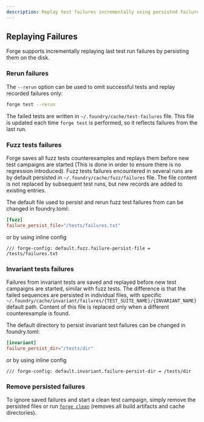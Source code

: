```yaml
---
description: Replay test failures incrementally using persisted failure data for fuzz tests, invariant tests, and unit tests.
---
```


## Replaying Failures

Forge supports incrementally replaying last test run failures by persisting them on the disk.

### Rerun failures

The `--rerun` option can be used to omit successful tests and replay recorded failures only:

```bash
forge test --rerun
```

The failed tests are written in `~/.foundry/cache/test-failures` file. This file is updated each time `forge test` is performed, so it reflects failures from the last run.

### Fuzz tests failures

Forge saves all fuzz tests counterexamples and replays them before new test campaigns are started (This is done in order to ensure there is no regression introduced).
Fuzz tests failures encountered in several runs are by default persisted in `~/.foundry/cache/fuzz/failures` file. The file content is not replaced by subsequent test runs, but new records are added to existing entries.

The default file used to persist and rerun fuzz test failures from can be changed in foundry.toml:

```toml
[fuzz]
failure_persist_file="/tests/failures.txt"
```

or by using inline config

```solidity
/// forge-config: default.fuzz.failure-persist-file = /tests/failures.txt
```

### Invariant tests failures

Failures from invariant tests are saved and replayed before new test campaigns are started, similar with fuzz tests. The difference is that the failed sequences are persisted in individual files, with specific `~/.foundry/cache/invariant/failures/{TEST_SUITE_NAME}/{INVARIANT_NAME}` default path. Content of this file is replaced only when a different counterexample is found.

The default directory to persist invariant test failures can be changed in foundry.toml:

```toml
[invariant]
failure_persist_dir="/tests/dir"
```

or by using inline config

```Solidity
/// forge-config: default.invariant.failure-persist-dir = /tests/dir
```

### Remove persisted failures

To ignore saved failures and start a clean test campaign, simply remove the persisted files or run [`forge clean`](/forge/reference/forge-clean) (removes all build artifacts and cache directories).
